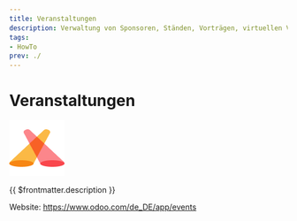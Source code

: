 ```yaml
---
title: Veranstaltungen
description: Verwaltung von Sponsoren, Ständen, Vorträgen, virtuellen Veranstaltungen und vieles mehr.
tags:
- HowTo
prev: ./
---
```

# Veranstaltungen
![icons_odoo_event](attachments/icons_odoo_event.png)

{{ $frontmatter.description }}

Website: <https://www.odoo.com/de_DE/app/events>
